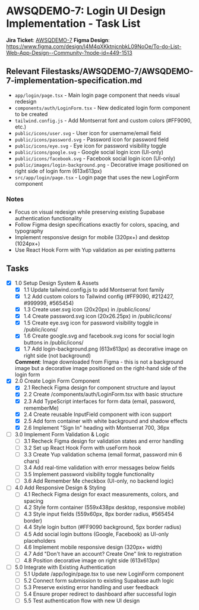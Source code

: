 # AWSQDEMO-7: Login UI Design Implementation - Task List

**Jira Ticket**: [AWSQDEMO-7](https://your-jira-instance.atlassian.net/browse/AWSQDEMO-7)
**Figma Design**: https://www.figma.com/design/I4M4qXKktnjcnbkL09NoOe/To-do-List-Web-App-Design--Community-?node-id=449-1513

## Relevant Filestasks/AWSQDEMO-7/AWSQDEMO-7-implementation-specification.md

- `app/login/page.tsx` - Main login page component that needs visual redesign
- `components/auth/LoginForm.tsx` - New dedicated login form component to be created
- `tailwind.config.js` - Add Montserrat font and custom colors (#FF9090, etc.)
- `public/icons/user.svg` - User icon for username/email field
- `public/icons/password.svg` - Password icon for password field  
- `public/icons/eye.svg` - Eye icon for password visibility toggle
- `public/icons/google.svg` - Google social login icon (UI-only)
- `public/icons/facebook.svg` - Facebook social login icon (UI-only)
- `public/images/login-background.png` - Decorative image positioned on right side of login form (613x613px)
- `src/app/login/page.tsx` - Login page that uses the new LoginForm component

### Notes

- Focus on visual redesign while preserving existing Supabase authentication functionality
- Follow Figma design specifications exactly for colors, spacing, and typography
- Implement responsive design for mobile (320px+) and desktop (1024px+)
- Use React Hook Form with Yup validation as per existing patterns

## Tasks

- [x] 1.0 Setup Design System & Assets
  - [x] 1.1 Update tailwind.config.js to add Montserrat font family
  - [x] 1.2 Add custom colors to Tailwind config (#FF9090, #212427, #999999, #565454)
  - [x] 1.3 Create user.svg icon (20x20px) in /public/icons/
  - [x] 1.4 Create password.svg icon (20x26.25px) in /public/icons/
  - [x] 1.5 Create eye.svg icon for password visibility toggle in /public/icons/
  - [x] 1.6 Create google.svg and facebook.svg icons for social login buttons in /public/icons/
  - [x] 1.7 Add login-background.png (613x613px) as decorative image on right side (not background)
  
  **Comment**: Image downloaded from Figma - this is not a background image but a decorative image positioned on the right-hand side of the login form
- [x] 2.0 Create Login Form Component
  - [x] 2.1 Recheck Figma design for component structure and layout
  - [x] 2.2 Create /components/auth/LoginForm.tsx with basic structure
  - [x] 2.3 Add TypeScript interfaces for form data (email, password, rememberMe)
  - [x] 2.4 Create reusable InputField component with icon support
  - [x] 2.5 Add form container with white background and shadow effects
  - [x] 2.6 Implement "Sign In" heading with Montserrat 700, 36px
- [ ] 3.0 Implement Form Validation & Logic
  - [ ] 3.1 Recheck Figma design for validation states and error handling
  - [ ] 3.2 Set up React Hook Form with useForm hook
  - [ ] 3.3 Create Yup validation schema (email format, password min 6 chars)
  - [ ] 3.4 Add real-time validation with error messages below fields
  - [ ] 3.5 Implement password visibility toggle functionality
  - [ ] 3.6 Add Remember Me checkbox (UI-only, no backend logic)
- [ ] 4.0 Add Responsive Design & Styling
  - [ ] 4.1 Recheck Figma design for exact measurements, colors, and spacing
  - [ ] 4.2 Style form container (559x438px desktop, responsive mobile)
  - [ ] 4.3 Style input fields (559x60px, 8px border radius, #565454 border)
  - [ ] 4.4 Style login button (#FF9090 background, 5px border radius)
  - [ ] 4.5 Add social login buttons (Google, Facebook) as UI-only placeholders
  - [ ] 4.6 Implement mobile responsive design (320px+ width)
  - [ ] 4.7 Add "Don't have an account? Create One" link to registration
  - [ ] 4.8 Position decorative image on right side (613x613px)
- [ ] 5.0 Integrate with Existing Authentication
  - [ ] 5.1 Update /app/login/page.tsx to use new LoginForm component
  - [ ] 5.2 Connect form submission to existing Supabase auth logic
  - [ ] 5.3 Preserve existing error handling and user feedback
  - [ ] 5.4 Ensure proper redirect to dashboard after successful login
  - [ ] 5.5 Test authentication flow with new UI design
